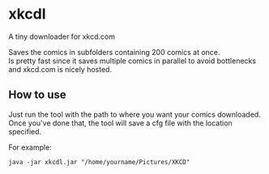 # xkcdl
A tiny downloader for xkcd.com

Saves the comics in subfolders containing 200 comics at once. <br>
Is pretty fast since it saves multiple comics in parallel to avoid bottlenecks and xkcd.com is nicely hosted.

## How to use

Just run the tool with the path to where you want your comics downloaded. <br>
Once you've done that, the tool will save a cfg file with the location specified.

For example:

    java -jar xkcdl.jar "/home/yourname/Pictures/XKCD"
   
